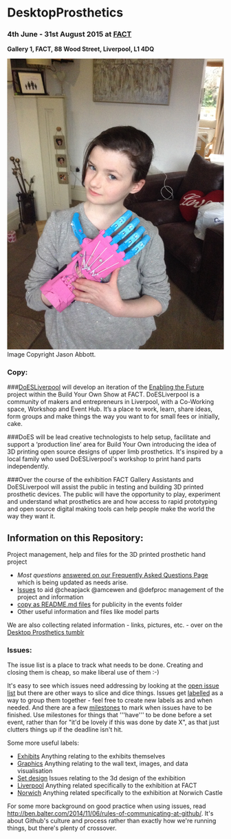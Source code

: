 # DesktopProsthetics
### 4th June - 31st August 2015 at [FACT](https://www.fact.co.uk/artwork/desktop-prosthetics-2015)
**Gallery 1, FACT, 88 Wood Street, Liverpool, L1 4DQ**

![image](RaptorHandBeingWorn.jpg)
Image Copyright Jason Abbott.
### Copy:

###[DoESLiverpool](http://doesliverpool.com "DoESLiverpool's Homepage") will develop an iteration of the [Enabling the Future](http://enablingthefuture.org/upper-limb-prosthetics/the-raptor-hand/ "Enabling The Future Website") project within the Build Your Own Show at FACT. DoESLiverpool is a community of makers and entrepreneurs in Liverpool, with a Co-Working space, Workshop and Event Hub. It’s a place to work, learn, share ideas, form groups and make things the way you want to for small fees or initially, cake.

###DoES will be lead creative technologists to help setup, facilitate and support a ‘production line’ area for Build Your Own introducing the idea of 3D printing open source designs of upper limb prosthetics. It's inspired by a local family who used DoESLiverpool's workshop to print hand parts independently.

###Over the course of the exhibition FACT Gallery Assistants and DoESLiverpool will assist the public in testing and building 3D printed prosthetic devices. The public will have the opportunity to play, experiment and understand what prosthetics are and how access to rapid prototyping and open source digital making tools can help people make the world the way they want it.

## Information on this Repository:

Project management, help and files for the 3D printed prosthetic hand project
* *Most questions* [answered on our Frequently Asked Questions Page](https://github.com/cheapjack/buildyourown/blob/master/FAQ.md) which is being updated as needs arise.
* [Issues](https://github.com/cheapjack/buildyourown/issues "github issues for the project") to aid @cheapjack @amcewen and @defproc management of the project and information
* [copy as README.md files](https://github.com/cheapjack/buildyourown/tree/master/events) for publicity in the events folder
* Other useful information and files like model parts

We are also collecting related information - links, pictures, etc. - over on the [Desktop Prosthetics tumblr](http://desktopprosthetics.tumblr.com/)

### Issues:

The issue list is a place to track what needs to be done.  Creating and closing them is cheap, so make liberal use of them :-)

It's easy to see which issues need addressing by looking at the [open issue list](https://github.com/cheapjack/buildyourown/issues) but there are other ways to slice and dice things.  Issues get [labelled](https://github.com/cheapjack/buildyourown/labels) as a way to group them together - feel free to create new labels as and when needed.  And there are a few [milestones](https://github.com/cheapjack/buildyourown/milestones) to mark when issues have to be finished.  Use milestones for things that '''have''' to be done before a set event, rather than for "it'd be lovely if this was done by date X", as that just clutters things up if the deadline isn't hit.

Some more useful labels:
 * [Exhibits](https://github.com/cheapjack/buildyourown/labels/Exhibits)  Anything relating to the exhibits themselves
 * [Graphics](https://github.com/cheapjack/buildyourown/labels/Graphics)  Anything relating to the wall text, images, and data visualisation
 * [Set design](https://github.com/cheapjack/buildyourown/labels/Set%20design)  Issues relating to the 3d design of the exhibition
 * [Liverpool](https://github.com/cheapjack/buildyourown/labels/Liverpool)  Anything related specifically to the exhibition at FACT
 * [Norwich](https://github.com/cheapjack/buildyourown/labels/Norwich)  Anything related specifically to the exhibition at Norwich Castle

For some more background on good practice when using issues, read http://ben.balter.com/2014/11/06/rules-of-communicating-at-github/.  It's about Github's culture and process rather than exactly how we're running things, but there's plenty of crossover.
